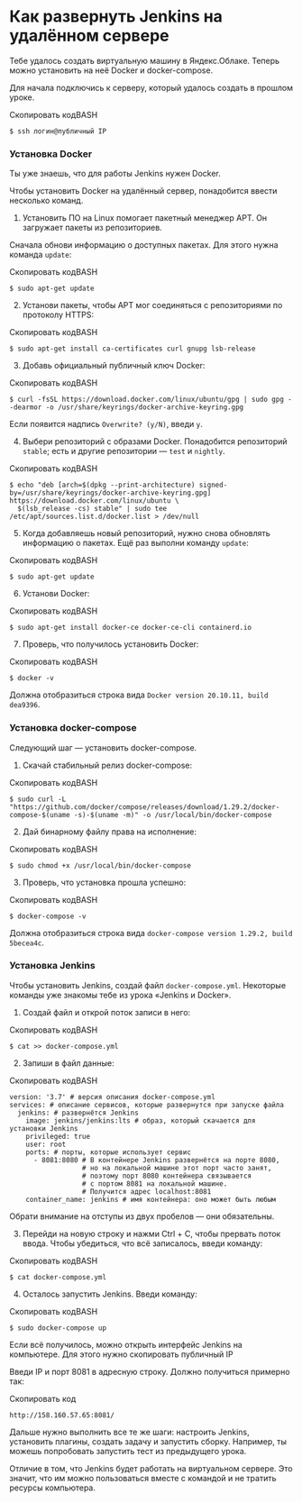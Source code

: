 # Как развернуть Jenkins на удалённом сервере

Тебе удалось создать виртуальную машину в Яндекс.Облаке. Теперь можно установить на неё Docker и docker-compose.

Для начала подключись к серверу, который удалось создать в прошлом уроке.

Скопировать кодBASH

```
$ ssh логин@публичный IP 
```


### Установка Docker

Ты уже знаешь, что для работы Jenkins нужен Docker.

Чтобы установить Docker на удалённый сервер, понадобится ввести несколько команд.

1. Установить ПО на Linux помогает пакетный менеджер APT. Он загружает пакеты из репозиториев.

Сначала обнови информацию о доступных пакетах. Для этого нужна команда `update`:

Скопировать кодBASH

```
$ sudo apt-get update 
```

2. Установи пакеты, чтобы APT мог соединяться с репозиториями по протоколу HTTPS:

Скопировать кодBASH

```
$ sudo apt-get install ca-certificates curl gnupg lsb-release 
```

3. Добавь официальный публичный ключ Docker:

Скопировать кодBASH

```
$ curl -fsSL https://download.docker.com/linux/ubuntu/gpg | sudo gpg --dearmor -o /usr/share/keyrings/docker-archive-keyring.gpg 
```

Если появится надпись `Overwrite? (y/N)`, введи `y`.

4. Выбери репозиторий с образами Docker. Понадобится репозиторий `stable`; есть и другие репозитории — `test` и `nightly`.

Скопировать кодBASH

```
$ echo "deb [arch=$(dpkg --print-architecture) signed-by=/usr/share/keyrings/docker-archive-keyring.gpg] https://download.docker.com/linux/ubuntu \
  $(lsb_release -cs) stable" | sudo tee /etc/apt/sources.list.d/docker.list > /dev/null 
```

5. Когда добавляешь новый репозиторий, нужно снова обновлять информацию о пакетах. Ещё раз выполни команду `update`:

Скопировать кодBASH

```
$ sudo apt-get update 
```

6. Установи Docker:

Скопировать кодBASH

```
$ sudo apt-get install docker-ce docker-ce-cli containerd.io 
```

7. Проверь, что получилось установить Docker:

Скопировать кодBASH

```
$ docker -v 
```

Должна отобразиться строка вида `Docker version 20.10.11, build dea9396`.


### Установка docker-compose

Следующий шаг — установить docker-compose.

1. Скачай стабильный релиз docker-compose:

Скопировать кодBASH

```
$ sudo curl -L "https://github.com/docker/compose/releases/download/1.29.2/docker-compose-$(uname -s)-$(uname -m)" -o /usr/local/bin/docker-compose 
```

2. Дай бинарному файлу права на исполнение:

Скопировать кодBASH

```
$ sudo chmod +x /usr/local/bin/docker-compose 
```

3. Проверь, что установка прошла успешно:

Скопировать кодBASH

```
$ docker-compose -v 
```

Должна отобразиться строка вида `docker-compose version 1.29.2, build 5becea4c`.


### Установка Jenkins

Чтобы установить Jenkins, создай файл `docker-compose.yml`. Некоторые команды уже знакомы тебе из урока «Jenkins и Docker».

1. Создай файл и открой поток записи в него:

Скопировать кодBASH

```
$ cat >> docker-compose.yml 
```

2. Запиши в файл данные:

Скопировать кодBASH

```
version: '3.7' # версия описания docker-compose.yml
services: # описание сервисов, которые развернутся при запуске файла
  jenkins: # развернётся Jenkins
    image: jenkins/jenkins:lts # образ, который скачается для установки Jenkins
    privileged: true
    user: root
    ports: # порты, которые использует сервис
      - 8081:8080 # В контейнере Jenkins развернётся на порте 8080,
                  # но на локальной машине этот порт часто занят, 
                  # поэтому порт 8080 контейнера связывается
                  # с портом 8081 на локальной машине. 
                  # Получится адрес localhost:8081
    container_name: jenkins # имя контейнера: оно может быть любым 
```

Обрати внимание на отступы из двух пробелов — они обязательны.

3. Перейди на новую строку и нажми Ctrl + C, чтобы прервать поток ввода. Чтобы убедиться, что всё записалось, введи команду:

Скопировать кодBASH

```
$ cat docker-compose.yml 
```

4. Осталось запустить Jenkins. Введи команду:

Скопировать кодBASH

```
$ sudo docker-compose up 
```


Если всё получилось, можно открыть интерфейс Jenkins на компьютере. Для этого нужно скопировать публичный IP

Введи IP и порт 8081 в адресную строку. Должно получиться примерно так:

Скопировать код

```
http://158.160.57.65:8081/ 
```

Дальше нужно выполнить все те же шаги: настроить Jenkins, установить плагины, создать задачу и запустить сборку. Например, ты можешь попробовать запустить тест из предыдущего урока.

Отличие в том, что Jenkins будет работать на виртуальном сервере. Это значит, что им можно пользоваться вместе с командой и не тратить ресурсы компьютера.